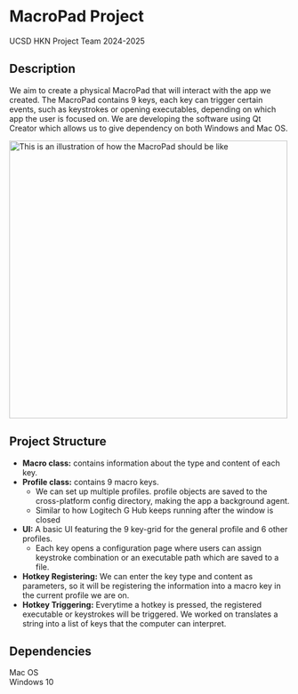 # MacroPad Project
UCSD HKN Project Team 2024-2025
## Description
We aim to create a physical MacroPad that will interact with the app we created. The MacroPad contains 9 keys, each key can trigger certain events, such as keystrokes or opening executables, depending on which app the user is focused on. We are developing the software using Qt Creator which allows us to give dependency on both Windows and Mac OS. 

<img src="https://github.com/user-attachments/assets/a738b8c8-45b8-41a9-91e3-906b14a6907a" alt="This is an illustration of how the MacroPad should be like" width="500" >

## Project Structure

- **Macro class:** contains information about the type and content of each key.   
- **Profile class:** contains 9 macro keys.   
   - We can set up multiple profiles. profile objects are saved to the cross-platform config directory, making the app a background agent.     
   - Similar to how Logitech G Hub keeps running after the window is closed
- **UI:** A basic UI featuring the 9 key-grid for the general profile and 6 other profiles. 
   - Each key opens a configuration page where users can assign keystroke combination or an executable path which are saved to a file.
- **Hotkey Registering:** We can enter the key type and content as parameters, so it will be registering the information into a macro key in the current profile we are on.
- **Hotkey Triggering:** Everytime a hotkey is pressed, the registered executable or keystrokes will be triggered. We worked on translates a string into a list of keys that the computer can interpret. 
## Dependencies
Mac OS  
Windows 10

